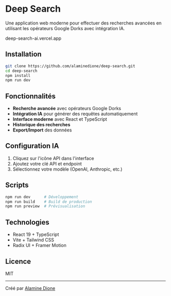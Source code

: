 # Deep Search

Une application web moderne pour effectuer des recherches avancées en utilisant les opérateurs Google Dorks avec intégration IA.

deep-search-ai.vercel.app

## Installation

```bash
git clone https://github.com/alaminedione/deep-search.git
cd deep-search
npm install
npm run dev
```

## Fonctionnalités

- **Recherche avancée** avec opérateurs Google Dorks
- **Intégration IA** pour générer des requêtes automatiquement
- **Interface moderne** avec React et TypeScript
- **Historique des recherches**
- **Export/Import** des données

## Configuration IA

1. Cliquez sur l'icône API dans l'interface
2. Ajoutez votre clé API et endpoint
3. Sélectionnez votre modèle (OpenAI, Anthropic, etc.)

## Scripts

```bash
npm run dev      # Développement
npm run build    # Build de production
npm run preview  # Prévisualisation
```

## Technologies

- React 19 + TypeScript
- Vite + Tailwind CSS
- Radix UI + Framer Motion

## Licence

MIT

---

Créé par [Alamine Dione](https://github.com/alaminedione)
